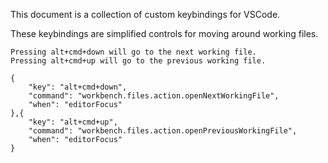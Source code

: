 This document is a collection of custom keybindings for VSCode.


These keybindings are simplified controls for moving around working files.

    Pressing alt+cmd+down will go to the next working file.
    Pressing alt+cmd+up will go to the previous working file.

    {
        "key": "alt+cmd+down",
        "command": "workbench.files.action.openNextWorkingFile",
        "when": "editorFocus"
    },{
        "key": "alt+cmd+up",
        "command": "workbench.files.action.openPreviousWorkingFile",
        "when": "editorFocus"
    }